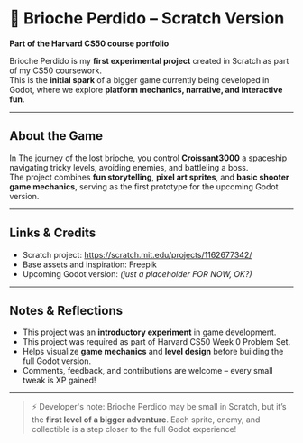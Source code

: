 # 🥖 Brioche Perdido – Scratch Version

**Part of the Harvard CS50 course portfolio**  

Brioche Perdido is my **first experimental project** created in Scratch as part of my CS50 coursework.  
This is the **initial spark** of a bigger game currently being developed in Godot, where we explore **platform mechanics, narrative, and interactive fun**.

---

## About the Game

In The journey of the lost brioche, you control **Croissant3000** a spaceship navigating tricky levels, avoiding enemies, and battleling a boss.  
The project combines **fun storytelling**, **pixel art sprites**, and **basic shooter game mechanics**, serving as the first prototype for the upcoming Godot version.

---

## Links & Credits

- Scratch project: https://scratch.mit.edu/projects/1162677342/
- Base assets and inspiration: Freepik
- Upcoming Godot version: *(just a placeholder FOR NOW, OK?)*  

---

## Notes & Reflections

- This project was an **introductory experiment** in game development.
- This project was required as part of Harvard CS50 Week 0 Problem Set.  
- Helps visualize **game mechanics** and **level design** before building the full Godot version.  
- Comments, feedback, and contributions are welcome – every small tweak is XP gained!

---

> ⚡ Developer's note: Brioche Perdido may be small in Scratch, but it’s the **first level of a bigger adventure**. Each sprite, enemy, and collectible is a step closer to the full Godot experience!
